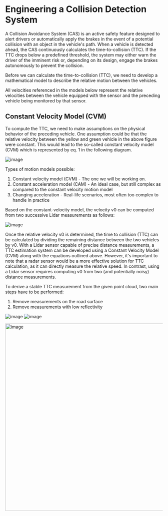 # Engineering a Collision Detection System
A Collision Avoidance System (CAS) is an active safety feature designed to alert drivers or automatically apply the brakes in the event of a potential collision with an object in the vehicle's path. When a vehicle is detected ahead, the CAS continuously calculates the time-to-collision (TTC). If the TTC drops below a predefined threshold, the system may either warn the driver of the imminent risk or, depending on its design, engage the brakes autonomously to prevent the collision.

Before we can calculate the time-to-collision (TTC), we need to develop a mathematical model to describe the relative motion between the vehicles.

All velocities referenced in the models below represent the relative velocities between the vehicle equipped with the sensor and the preceding vehicle being monitored by that sensor.

## Constant Velocity Model (CVM) 
To compute the TTC, we need to make assumptions on the physical behavior of the preceding vehicle. One assumption could be that the relative velocity between the yellow and green vehicle in the above figure were constant. This would lead to the so-called constant velocity model (CVM) which is represented by eq. 1 in the following diagram.

![image](https://github.com/user-attachments/assets/1ae7b746-746e-4b8d-a997-1a80d42d9e0d)

Types of motion models possible:
1.	Constant velocity model (CVM) - The one we will be working on.
2.	Constant acceleration model (CAM) - An ideal case, but still complex as compared to the constant velocity motion model
3.	Changing acceleration - Real-life scenarios, most often too complex to handle in practice

Based on the constant-velocity model, the velocity v0 can be computed from two successive Lidar measurements as follows: 

![image](https://github.com/user-attachments/assets/6f88d5ba-7ace-4b03-9393-258f07b78f5a)

Once the relative velocity v0 is determined, the time to collision (TTC) can be calculated by dividing the remaining distance between the two vehicles by v0. With a Lidar sensor capable of precise distance measurements, a TTC estimation system can be developed using a Constant Velocity Model (CVM) along with the equations outlined above. However, it's important to note that a radar sensor would be a more effective solution for TTC calculation, as it can directly measure the relative speed. In contrast, using a Lidar sensor requires computing v0 from two (and potentially noisy) distance measurements.

To derive a stable TTC measurement from the given point cloud, two main steps have to be performed:
1.	Remove measurements on the road surface
2.	Remove measurements with low reflectivity

![image](https://github.com/user-attachments/assets/6362f437-40ea-4f12-8538-e3e70fc69beb)
![image](https://github.com/user-attachments/assets/72844ec6-470a-4b42-b251-8e0e0fad1de9)

<img width="600" alt="image" src="https://github.com/user-attachments/assets/6362f437-40ea-4f12-8538-e3e70fc69beb">
